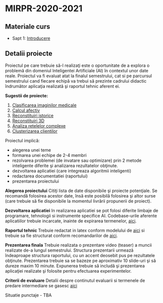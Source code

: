 # MIRPR-2020-2021

## Materiale curs
- Sapt 1: [Introducere](Lectures/00_intro.pdf)
<!-- - Sapt 2: [ML review](Lectures/01_ML_review.pdf)
- Sapt 3: [Image processing 1](Lectures/code/imgProcessingBasics.ipynb) 
  > [Exercitii](Lectures/code/exercise02.md) - se vor rezolva pana la curs si se vor discuta in cadrul orelor de curs
- Sapt 4: [Image processing 2](Lectures/code/imgProcessingAttributes.ipynb)
- Sapt 5-6: Deep learning [theoretical elements](Lectures/code/deepLearningWithExamples.ipynb) [examples](Lectures/code/annAndCnns.ipynb)
- Sapt 6: Image classification [theoretical elements](Lectures/code/imgClassification.ipynb)
- Sapt 7-8: Object detection [notes](Lectures/imgDetection.ppt) and [examples](Lectures/code/objDetectionExamples.ipynb)
- Sapt 9: Autonomous driving - Cataling Golban (invitat)
- Sapt 10: Image segmentation [notes](Lectures/imgSegmentation.ppt)
- Sapt 11: Text mining and Natural Language Processing [notes](Lectures/textMining.ppt)
- Sapt 12: Affective computing [notes](Lectures/affectiveComputing.pptx)
- Sapt 13: Graph Neural Networks [notes](Lectures/graphNNs.pptx)
  * nice to read: six degrees of separation/freedom [ref1](https://www.goodreads.com/book/show/818170.Six_Degrees) [ref2](http://materias.df.uba.ar/dnla2019c1/files/2019/03/watts-collective_dynamics-nature_1998.pdf) versus four degrees [ref](https://arxiv.org/pdf/1111.4570.pdf)
  * nice to watch [Experimenter movie](https://www.imdb.com/title/tt3726704/) -->

## Detalii proiecte

Proiectul pe care trebuie să-l realizaţi este o oportunitate de a explora o problemă din domeniul Inteligentei Artificiale (AI) în contextul unor date reale. Proiectul va fi evaluat atat la finalul semestrului, cat si pe parcursul semestrului cand fiecare echipă va trebui să prezinte cadrului didactic îndrumător aplicaţia realizată şi raportul tehnic aferent ei.

**Sugestii de proiecte:**
1. [Clasificarea imaginilor medicale](Projects/MedicalAssistant/readme.md)
2. [Calcul afectiv](Projects/EmotionKids/readme.md)
3. [Reconstituiri istorice](Projects/History/readme.md)
3. [Reconstituiri 3D](Projects/Reconstruction/readme.md)
4. [Analiza retelelor complexe](Projects/Network/readme.md)
5. [Clusterizarea clientilor](Projects/CustomerSegmentation/readme.md)

Proiectul implică:
- alegerea unei teme
- formarea unei echipe de 2-4 membri
- rezolvarea problemei (de invatare sau optimizare) prin 2 metode inteligente diferite şi analizarea rezultatelor obţinute.
- dezvoltarea aplicatiei (care integreaza algoritmii inteligenti)
- redactarea documentatiei (raportului)
- prezentarea proiectului

**Alegerea proiectului**
Citiţi lista de date disponibile şi proiecte potenţiale. Se recomandă folosirea acestor date, însă este posibilă folosirea şi altor surse (care trebuie să fie disponibile la momentul livrării propunerii de proiect). 


**Dezvoltarea aplicatiei**
In realizarea aplicatiei se pot folosi diferite limbaje de programare, tehnologii si instrumente specifice AI. Codebase-urile aferente aplicatiilor trebuie incarcate, inainte de expirarea termenelor, [aici](https://classroom.github.com/a/8tXgXWFs).

**Raportul tehnic**
Trebuie redactat in latex conform modelului de [aici](Report/texModel/model.tex) si trebuie sa fie structurat conform recomandarilor de [aici](Report/readme.md). 


**Prezentarea finala**
Trebuie realizata o prezentare video (teaser) a muncii realizate de-a lungul semestrului. Structura prezentarii urmează îndeaproape structura raportului, cu un accent deosebit pus pe rezultatele obţinute. Prezentarea trebuie sa se bazeze pe aproximativ 10 slide-uri şi să dureze maxim 10 minute. Expunerea trebuie să includă şi prezentarea aplicaţiei realizate şi folosite pentru efectuarea experimentelor.

**Criterii de evaluare**
Detalii despre continutul evaluarii si termenele de predare intermediare se gasesc [aici](Eval/readme.md)

Situatie punctaje - TBA